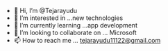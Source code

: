 - 👋 Hi, I’m @Tejarayudu
- 👀 I’m interested in ...new technologies
- 🌱 I’m currently learning ...app development 
- 💞️ I’m looking to collaborate on ... Microsoft
- 📫 How to reach me ... tejarayudu11122@gmail.com

<!---
Tejarayudu/Tejarayudu is a ✨ special ✨ repository because its `README.md` (this file) appears on your GitHub profile.
You can click the Preview link to take a look at your changes.
--->
